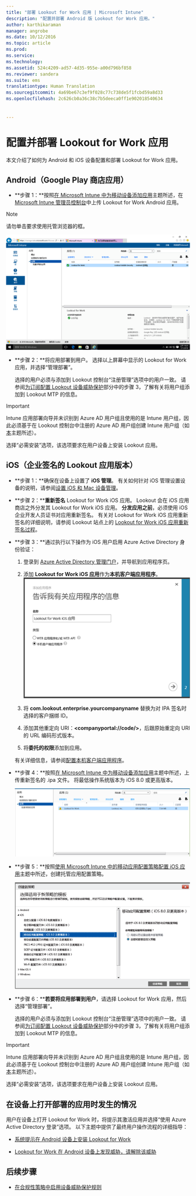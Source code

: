 ```yaml
---
title: "部署 Lookout for Work 应用 | Microsoft Intune"
description: "配置并部署 Android 版 Lookout for Work 应用。"
author: karthikaraman
manager: angrobe
ms.date: 10/12/2016
ms.topic: article
ms.prod: 
ms.service: 
ms.technology: 
ms.assetid: 524c4209-ad57-4d35-955e-a00d796bf858
ms.reviewer: sandera
ms.suite: ems
translationtype: Human Translation
ms.sourcegitcommit: 4a69be67c3ef9f028c77c738de5f1fcbd59a8d33
ms.openlocfilehash: 2c626cb0a36c38c7b5deeca0ff1e902018540634


---
```


# 配置并部署 Lookout for Work 应用
本文介绍了如何为 Android 和 iOS 设备配置和部署 Lookout for Work 应用。

## Android（Google Play 商店应用）

* **步骤 1：**按照[在 Microsoft Intune 中为移动设备添加应用](https://docs.microsoft.com/en-us/intune/deploy-use/add-apps-for-mobile-devices-in-microsoft-intune)主题所述，在 [Microsoft Intune 管理员控制台](https://manage.microsoft.com)中上传 Lookout for Work Android 应用。
>[!NOTE]
> 请勿单击要求使用托管浏览器的框。

![在列表中显示 Lookout for work 应用的 Intune 管理员控制台应用页屏幕截图](../media/mtp/lookout-app-listed-intune-console.png)

* **步骤 2：**将应用部署到用户。 选择以上屏幕中显示的 Lookout for Work 应用，并选择“管理部署”。

  选择的用户必须与添加到 Lookout 控制台“注册管理”选项中的用户一致。  请参阅[为订阅配置 Lookout 设备威胁保护](set-up-your-subscription-with-lookout-mtp#configure-your-subscription-with-lookout-mtp)部分中的步骤 3，了解有关将用户组添加到 Lookout MTP 的信息。
>[!IMPORTANT]
> Intune 应用部署向导并未识别到 Azure AD 用户组且使用的是 Intune 用户组，因此必须基于在 Lookout 控制台中注册的 Azure AD 用户组创建 Intune 用户组（如[本](plan-your-user-and-device-groups.md)主题所述）。

选择“必需安装”选项，该选项要求在用户设备上安装 Lookout 应用。


## iOS（企业签名的 Lookout 应用版本）

* **步骤 1：**确保在设备上设置了 **iOS 管理**。 有关如何针对 iOS 管理设置设备的说明，请参阅[设置 iOS 和 Mac 设备管理](set-up-ios-and-mac-management-with-microsoft-intune.md)。

* **步骤 2：****重新签名** Lookout for Work iOS 应用。 Lookout 会在 iOS 应用商店之外分发其 Lookout for Work iOS 应用。 **分发应用之前**，必须使用 iOS 企业开发人员证书对应用重新签名。 有关对 Lookout for Work iOS 应用重新签名的详细说明，请参阅 Lookout 站点上的 [Lookout for Work iOS 应用重新签名过程](https://personal.support.lookout.com/hc/en-us/articles/114094038714)。


* **步骤 3：**通过执行以下操作为 iOS 用户启用 Azure Active Directory 身份验证：
  1.  登录到 [Azure Active Directory 管理门户](https://manage.windowsazure.com)，并导航到应用程序页。
  2.  添加 **Lookout for Work iOS 应用**作为**本机客户端应用程序**。
  ![显示本机客户端应用选项的添加应用对话框屏幕截图](../media/mtp/aad-add-app.png)

  3. 将 **com.lookout.enterprise.yourcompanyname** 替换为对 IPA 签名时选择的客户捆绑 ID。
  4.  添加其他重定向 URI：**&lt;companyportal://code/>**，后跟原始重定向 URI 的 URL 编码形式版本。
  5.  将**委托的权限**添加到应用。

  有关详细信息，请参阅[配置本机客户端应用程序](https://azure.microsoft.com/en-us/documentation/articles/app-service-mobile-how-to-configure-active-directory-authentication/#optional-configure-a-native-client-application)。


* **步骤 4：**按照[在 Microsoft Intune 中为移动设备添加应用](https://docs.microsoft.com/en-us/intune/deploy-use/add-apps-for-mobile-devices-in-microsoft-intune)主题中所述，上传重新签名的 .ipa 文件。 将最低操作系统版本为 iOS 8.0 或更高版本。

  ![Intune 管理员控制台中在应用列表中显示了 Lookout for work 应用的应用页的屏幕截图](../media/mtp/ios-app-uploaded-intune.png)

* **步骤 5：**按照[使用 Microsoft Intune 中的移动应用配置策略配置 iOS 应用](https://docs.microsoft.com/en-us/intune/deploy-use/configure-ios-apps-with-mobile-app-configuration-policies-in-microsoft-intune)主题中所述，创建托管应用配置策略。

  ![突出显示了 iOS 8.0 或更高版本应用配置策略的创建新策略向导的屏幕截图](../media/mtp/ios-app-config.png)

* **步骤 6：****若要将应用部署到用户**，请选择 Lookout for Work 应用，然后选择“管理部署”。

  选择的用户必须与添加到 Lookout 控制台“注册管理”选项中的用户一致。  请参阅[为订阅配置 Lookout 设备威胁保护](set-up-your-subscription-with-lookout-mtp#configure-your-subscription-with-lookout-mtp)部分中的步骤 3，了解有关将用户组添加到 Lookout MTP 的信息。
>[!IMPORTANT]
> Intune 应用部署向导并未识别到 Azure AD 用户组且使用的是 Intune 用户组，因此必须基于在 Lookout 控制台中注册的 Azure AD 用户组创建 Intune 用户组（如[本](plan-your-user-and-device-groups.md)主题所述）。

选择“必需安装”选项，该选项要求在用户设备上安装 Lookout 应用。

## 在设备上打开部署的应用时发生的情况




用户在设备上打开 Lookout for Work 时，将提示其激活应用并选择“使用 Azure Active Directory 登录”选项。 以下主题中提供了最终用户操作流程的详细指导：

* [系统提示在 Android 设备上安装 Lookout for Work](http://docs.microsoft.com/intune/enduser/you-are-prompted-to-install-lookout-for-work-android)

* [Lookout for Work 在 Android 设备上发现威胁，请解除该威胁](http://docs.microsoft.com/intune/enduser/you-need-to-resolve-a-threat-found-by-lookout-for-work-android)

## 后续步骤
* [在合规性策略中启用设备威胁保护规则](enable-device-threat-protection-rule-in-compliance-policy.md)



<!--HONumber=Oct16_HO2-->


